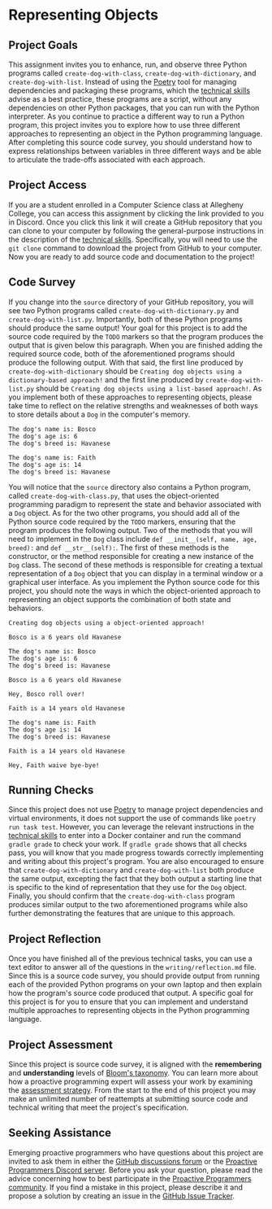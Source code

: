 # Representing Objects

## Project Goals

This assignment invites you to enhance, run, and observe three Python programs
called `create-dog-with-class`, `create-dog-with-dictionary`, and
`create-dog-with-list`. Instead of using the
[Poetry](https://python-poetry.org/) tool for managing dependencies and
packaging these programs, which the [technical
skills](/proactive-skills/introduction-proactive-skills/) advise as a best
practice, these programs are a script, without any dependencies on other Python
packages, that you can run with the Python interpreter. As you continue to
practice a different way to run a Python program, this project invites you to
explore how to use three different approaches to representing an object in the
Python programming language. After completing this source code survey, you
should understand how to express relationships between variables in three
different ways and be able to articulate the trade-offs associated with each
approach.

## Project Access

If you are a student enrolled in a Computer Science class at Allegheny College,
you can access this assignment by clicking the link provided to you in Discord.
Once you click this link it will create a GitHub repository that you can clone
to your computer by following the general-purpose instructions in the
description of the [technical
skills](/proactive-skills/introduction-proactive-skills/). Specifically, you
will need to use the `git clone` command to download the project from GitHub to
your computer. Now you are ready to add source code and documentation to the
project!

## Code Survey

If you change into the `source` directory of your GitHub repository, you will
see two Python programs called `create-dog-with-dictionary.py` and
`create-dog-with-list.py`. Importantly, both of these Python programs should
produce the same output! Your goal for this project is to add the source code
required by the `TODO` markers so that the program produces the output that is
given below this paragraph. When you are finished adding the required source
code, both of the aforementioned programs should produce the following output.
With that said, the first line produced by `create-dog-with-dictionary` should
be `Creating dog objects using a dictionary-based approach!` and the first line
produced by `create-dog-with-list.py` should be `Creating dog objects using a
list-based approach!`. As you implement both of these approaches to representing
objects, please take time to reflect on the relative strengths and weaknesses of
both ways to store details about a `Dog` in the computer's memory.

```text
The dog's name is: Bosco
The dog's age is: 6
The dog's breed is: Havanese

The dog's name is: Faith
The dog's age is: 14
The dog's breed is: Havanese
```

You will notice that the `source` directory also contains a Python program,
called `create-dog-with-class.py`, that uses the object-oriented programming
paradigm to represent the state and behavior associated with a `Dog` object. As
for the two other programs, you should add all of the Python source code
  required by the `TODO` markers, ensuring that the program produces the
  following output. Two of the methods that you will need to implement in the
  `Dog` class include `def __init__(self, name, age, breed):` and `def
  __str__(self):`. The first of these methods is the constructor, or the method
  responsible for creating a new instance of the `Dog` class. The second of
  these methods is responsible for creating a textual representation of a `Dog`
  object that you can display in a terminal window or a graphical user
  interface. As you implement the Python source code for this project, you
  should note the ways in which the object-oriented approach to representing an
  object supports the combination of both state and behaviors.

```text
Creating dog objects using a object-oriented approach!

Bosco is a 6 years old Havanese

The dog's name is: Bosco
The dog's age is: 6
The dog's breed is: Havanese

Bosco is a 6 years old Havanese

Hey, Bosco roll over!

Faith is a 14 years old Havanese

The dog's name is: Faith
The dog's age is: 14
The dog's breed is: Havanese

Faith is a 14 years old Havanese

Hey, Faith waive bye-bye!
```

## Running Checks

Since this project does not use [Poetry](https://python-poetry.org/) to manage
project dependencies and virtual environments, it does not support the use of
commands like `poetry run task test`. However, you can leverage the relevant
instructions in the [technical
skills](/proactive-skills/introduction-proactive-skills/) to enter into a Docker
container and run the command `gradle grade` to check your work. If `gradle
grade` shows that all checks pass, you will know that you made progress towards
correctly implementing and writing about this project's program. You are also
encouraged to ensure that `create-dog-with-dictionary` and
`create-dog-with-list` both produce the same output, excepting the fact that
they both output a starting line that is specific to the kind of representation
that they use for the `Dog` object. Finally, you should confirm that the
`create-dog-with-class` program produces similar output to the two
aforementioned programs while also further demonstrating the features that are
unique to this approach.

## Project Reflection

Once you have finished all of the previous technical tasks, you can use a text
editor to answer all of the questions in the `writing/reflection.md` file. Since
this is a source code survey, you should provide output from running each of the
provided Python programs on your own laptop and then explain how the program's
source code produced that output. A specific goal for this project is for you to
ensure that you can implement and understand multiple approaches to representing
objects in the Python programming language.

## Project Assessment

Since this project is source code survey, it is aligned with the **remembering**
and **understanding** levels of [Bloom's
taxonomy](proactive-learning/blooms-taxonomy/). You can learn more about how a
proactive programming expert will assess your work by examining the [assessment
strategy](/proactive-learning/assessment-strategy/). From the start to the end
of this project you may make an unlimited number of reattempts at submitting
source code and technical writing that meet the project's specification.

## Seeking Assistance

Emerging proactive programmers who have questions about this project are invited
to ask them in either the [GitHub discussions
forum](https://github.com/ProactiveProgrammers/www.proactiveprogrammers.com/discussions)
or the [Proactive Programmers Discord server](https://discord.gg/kjah8MFYbR).
Before you ask your question, please read the advice concerning how to best
participate in the [Proactive Programmers
community](https://proactiveprogrammers.com/proactive-community/community-connections/).
If you find a mistake in this project, please describe it and propose a solution
by creating an issue in the [GitHub Issue
Tracker](https://github.com/ProactiveProgrammers/www.proactiveprogrammers.com/issues).
